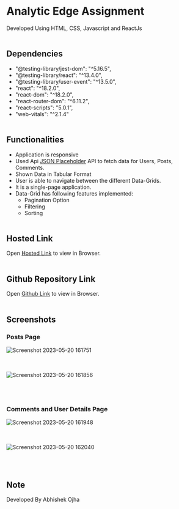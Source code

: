 # Analytic Edge Assignment
Developed Using HTML, CSS, Javascript and ReactJs
<br/><br/>

## Dependencies
 - "@testing-library/jest-dom": "^5.16.5",
 - "@testing-library/react": "^13.4.0",
 - "@testing-library/user-event": "^13.5.0",
 - "react": "^18.2.0",
 - "react-dom": "^18.2.0",
 - "react-router-dom": "^6.11.2",
 - "react-scripts": "5.0.1",
 - "web-vitals": "^2.1.4"
<br/><br/>

## Functionalities
* Application is responsive
* Used Api [JSON Placeholder](https://jsonplaceholder.typicode.com/) API to fetch data for Users, Posts, Comments.
* Shown Data in Tabular Format
* User is able to navigate between the different Data-Grids.
* It is a single-page application.
* Data-Grid  has following features implemented:
	- Pagination Option
	- Filtering
	- Sorting
<br/><br/>

## Hosted Link
Open [Hosted Link](https://analytic-edge-dun.vercel.app/) to view in Browser. <br/><br/>

## Github Repository Link
Open [Github Link](https://github.com/Abhishek97Ojha/Analytic-Edge) to view in Browser. <br/><br/>

## Screenshots
### Posts Page
![Screenshot 2023-05-20 161751](https://github.com/Abhishek97Ojha/Analytic-Edge/assets/73434349/01c91682-898c-4ab9-8795-f59bcd8d0ebb)

<br/><br/>
![Screenshot 2023-05-20 161856](https://github.com/Abhishek97Ojha/Analytic-Edge/assets/73434349/e38b618d-c8e1-456c-8a01-712c8e556d49)

<br/><br/>
### Comments and User Details Page
![Screenshot 2023-05-20 161948](https://github.com/Abhishek97Ojha/Analytic-Edge/assets/73434349/280617d9-7690-433b-aa1f-c046f0ca08a5)

<br/><br/>
![Screenshot 2023-05-20 162040](https://github.com/Abhishek97Ojha/Analytic-Edge/assets/73434349/27ae5620-f009-43ff-8389-8364d8a429d5)

<br/><br/>

## Note 
Developed By Abhishek Ojha
